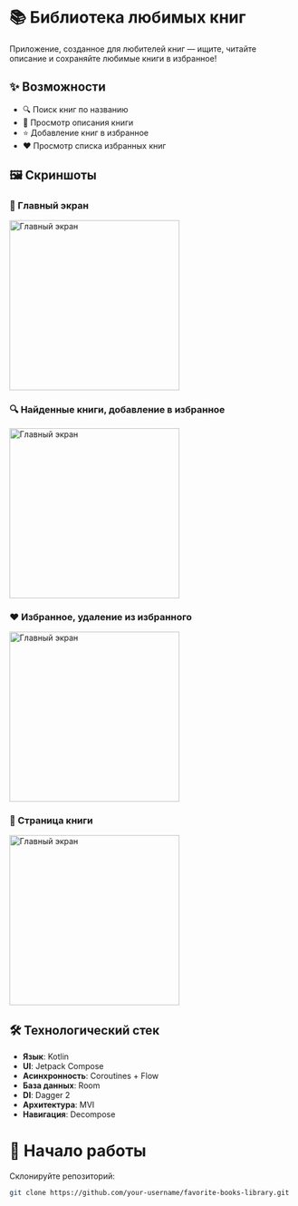 # 📚 Библиотека любимых книг

Приложение, созданное для любителей книг — ищите, читайте описание и сохраняйте любимые книги в избранное!

## ✨ Возможности

- 🔍 Поиск книг по названию  
- 📖 Просмотр описания книги  
- ⭐ Добавление книг в избранное  
- ❤️ Просмотр списка избранных книг  

## 🖼️ Скриншоты

### 📘 Главный экран
<img src="https://github.com/user-attachments/assets/83df7607-36fc-401d-8dd4-500a3c10ea4c" alt="Главный экран" width="300"/>

### 🔍 Найденные книги, добавление в избранное
<img src="https://github.com/user-attachments/assets/346b961b-c00f-4ff3-bca3-e80aa6fcc6bb" alt="Главный экран" width="300"/>

### ❤️ Избранное, удаление из избранного
<img src="https://github.com/user-attachments/assets/f8e84bab-a5a9-4494-b29c-a554c077202e" alt="Главный экран" width="300"/>

### 📖 Страница книги
<img src="https://github.com/user-attachments/assets/45ab7de7-69cd-4f1c-bf2d-ad852e08edcb" alt="Главный экран" width="300"/>

## 🛠️ Технологический стек

- **Язык**: Kotlin  
- **UI**: Jetpack Compose  
- **Асинхронность**: Coroutines + Flow  
- **База данных**: Room  
- **DI**: Dagger 2  
- **Архитектура**: MVI  
- **Навигация**: Decompose  

# 🚀 Начало работы

Склонируйте репозиторий:
   ```bash
   git clone https://github.com/your-username/favorite-books-library.git

   
